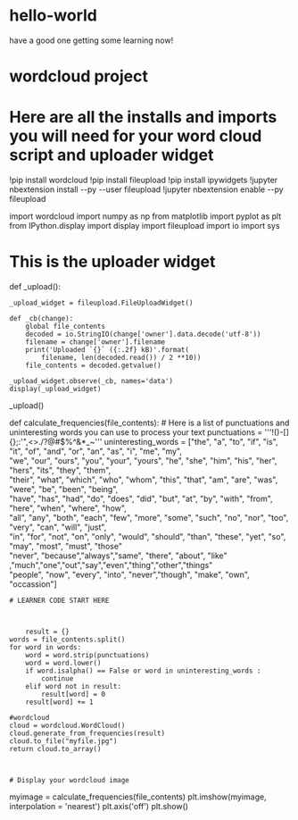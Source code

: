 # hello-world
have a good one
getting some learning now!
# wordcloud project
# Here are all the installs and imports you will need for your word cloud script and uploader widget

!pip install wordcloud
!pip install fileupload
!pip install ipywidgets
!jupyter nbextension install --py --user fileupload
!jupyter nbextension enable --py fileupload

import wordcloud
import numpy as np
from matplotlib import pyplot as plt
from IPython.display import display
import fileupload
import io
import sys


# This is the uploader widget

def _upload():

    _upload_widget = fileupload.FileUploadWidget()

    def _cb(change):
        global file_contents
        decoded = io.StringIO(change['owner'].data.decode('utf-8'))
        filename = change['owner'].filename
        print('Uploaded `{}` ({:.2f} kB)'.format(
            filename, len(decoded.read()) / 2 **10))
        file_contents = decoded.getvalue()

    _upload_widget.observe(_cb, names='data')
    display(_upload_widget)

_upload()




def calculate_frequencies(file_contents):
    # Here is a list of punctuations and uninteresting words you can use to process your text
    punctuations = '''!()-[]{};:'"\,<>./?@#$%^&*_~'''
    uninteresting_words = ["the", "a", "to", "if", "is", "it", "of", "and", "or", "an", "as", "i", "me", "my", \
    "we", "our", "ours", "you", "your", "yours", "he", "she", "him", "his", "her", "hers", "its", "they", "them", \
    "their", "what", "which", "who", "whom", "this", "that", "am", "are", "was", "were", "be", "been", "being", \
    "have", "has", "had", "do", "does", "did", "but", "at", "by", "with", "from", "here", "when", "where", "how", \
    "all", "any", "both", "each", "few", "more", "some", "such", "no", "nor", "too", "very", "can", "will", "just", \
    "in", "for", "not", "on", "only", "would", "should", "than", "these", "yet", "so", "may", "most", "must", "those" \
    "never", "because","always","same", "there", "about", "like" ,"much","one","out","say","even","thing","other","things" \
    "people", "now", "every", "into", "never","though", "make", "own", "occassion"]

    
    # LEARNER CODE START HERE
    
    
    
        result = {}
    words = file_contents.split()
    for word in words:
        word = word.strip(punctuations)
        word = word.lower()
        if word.isalpha() == False or word in uninteresting_words :
            continue
        elif word not in result:
            result[word] = 0
        result[word] += 1
    
    #wordcloud
    cloud = wordcloud.WordCloud()
    cloud.generate_from_frequencies(result)
    cloud.to_file("myfile.jpg")
    return cloud.to_array()
    
    
    
    # Display your wordcloud image

myimage = calculate_frequencies(file_contents)
plt.imshow(myimage, interpolation = 'nearest')
plt.axis('off')
plt.show()

